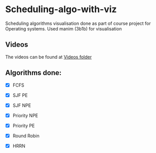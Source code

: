 # Scheduling-algo-with-viz
Scheduling algorithms visualisation done as part of course project for Operating systems. Used manim (3b1b) for visualisation

## Videos 

  The videos can be found at [Videos folder](Output/Videos)

## Algorithms done:
- [X] FCFS 
- [X] SJF PE
- [X] SJF NPE
- [X] Priority NPE
- [X] Priority PE
- [X] Round Robin
- [X] HRRN


